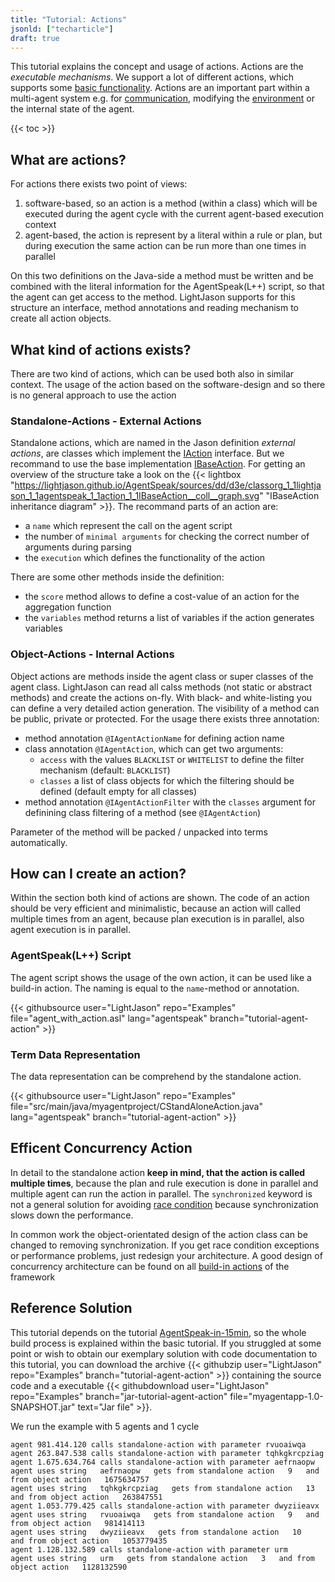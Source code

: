 ```yaml
---
title: "Tutorial: Actions"
jsonld: ["techarticle"]
draft: true
---
```


This tutorial explains the concept and usage of actions. Actions are the _executable mechanisms_. We support a lot of different actions, which supports some [basic functionality](/knowledgebase/actions). Actions are an important part within a multi-agent system e.g. for [communication](/tutorials/communication), modifying the [environment](/tutorials/environment) or the internal state of the agent.

{{< toc >}}

## What are actions?

For actions there exists two point of views:

1. software-based, so an action is a method (within a class) which will be executed during the agent cycle with the current agent-based execution context
2. agent-based, the action is represent by a literal within a rule or plan, but during execution the same action can be run more than one times in parallel

On this two definitions on the Java-side a method must be written and be combined with the literal information for the AgentSpeak(L++) script, so that the agent can get access to the method. LightJason supports for this structure an interface, method annotations and reading mechanism to create all action objects.



## What kind of actions exists?

There are two kind of actions, which can be used both also in similar context. The usage of the action based on the software-design and so there is no general approach to use the action

### Standalone-Actions - External Actions

Standalone actions, which are named in the Jason definition _external actions_, are classes which implement the [IAction](https://lightjason.github.io/AgentSpeak/sources/dc/d53/interfaceorg_1_1lightjason_1_1agentspeak_1_1action_1_1IAction.html) interface. But we recommand to use the base implementation [IBaseAction](https://lightjason.github.io/AgentSpeak/sources/da/d94/classorg_1_1lightjason_1_1agentspeak_1_1action_1_1IBaseAction.html). For getting an overview of the structure take a look on the {{< lightbox "https://lightjason.github.io/AgentSpeak/sources/dd/d3e/classorg_1_1lightjason_1_1agentspeak_1_1action_1_1IBaseAction__coll__graph.svg" "IBaseAction inheritance diagram" >}}. The recommand parts of an action are:

* a ```name``` which represent the call on the agent script
* the number of ```minimal arguments``` for checking the correct number of arguments during parsing
* the ```execution``` which defines the functionality of the action

There are some other methods inside the definition:

* the ```score``` method allows to define a cost-value of an action for the aggregation function
* the ```variables``` method returns a list of variables if the action generates variables

### Object-Actions - Internal Actions

Object actions are methods inside the agent class or super classes of the agent class. LightJason can read all calss methods (not static or abstract methods) and create the actions on-fly. With black- and white-listing you can define a very detailed action generation. The visibility of a method can be public, private or protected. 
For the usage there exists three annotation:

* method annotation ```@IAgentActionName``` for defining action name
* class annotation ```@IAgentAction```, which can get two arguments:
    * ```access``` with the values ```BLACKLIST``` or ```WHITELIST``` to define the filter mechanism (default: ```BLACKLIST```)
    * ```classes``` a list of class objects for which the filtering should be defined (default empty for all classes)
* method annotation ```@IAgentActionFilter``` with the ```classes``` argument for definining class filtering of a method (see ```@IAgentAction```)

Parameter of the method will be packed / unpacked into terms automatically.




## How can I create an action?

Within the section both kind of actions are shown. The code of an action should be very efficient and minimalistic, because an action will called multiple times from an agent, because plan execution is in parallel, also agent execution is in parallel. 

### AgentSpeak(L++) Script

The agent script shows the usage of the own action, it can be used like a build-in action. The naming is equal to the ```name```-method or annotation.

<!-- htmlmin:ignore -->
{{< githubsource user="LightJason" repo="Examples" file="agent_with_action.asl" lang="agentspeak" branch="tutorial-agent-action" >}}
<!-- htmlmin:ignore -->

### Term Data Representation

The data representation can be comprehend by the standalone action.

<!-- htmlmin:ignore -->
{{< githubsource user="LightJason" repo="Examples" file="src/main/java/myagentproject/CStandAloneAction.java" lang="agentspeak" branch="tutorial-agent-action" >}}
<!-- htmlmin:ignore -->


## Efficent Concurrency Action

In detail to the standalone action __keep in mind, that the action is called multiple times__, because the plan and rule execution is done in parallel and multiple agent can run the action in parallel. The ```synchronized``` keyword is not a general solution for avoiding [race condition](https://en.wikipedia.org/wiki/Race_condition) because synchronization slows down the performance. 

In common work the object-orientated design of the action class can be changed to removing synchronization. If you get race condition exceptions or performance problems, just redesign your architecture. A good design of concurrency architecture can be found on all [build-in actions](http://lightjason.github.io/AgentSpeak/sources/d8/da4/namespaceorg_1_1lightjason_1_1agentspeak_1_1action_1_1buildin.html) of the framework

## Reference Solution

This tutorial depends on the tutorial [AgentSpeak-in-15min](/tutorials/agentspeak-in-fifteen-minutes), so the whole build process is explained within the basic tutorial. If you struggled at some point or wish to obtain our exemplary solution with code documentation to this tutorial, you can download the archive {{< githubzip user="LightJason" repo="Examples" branch="tutorial-agent-action" >}} containing the source code and a executable {{< githubdownload user="LightJason" repo="Examples" branch="jar-tutorial-agent-action" file="myagentapp-1.0-SNAPSHOT.jar" text="Jar file" >}}. 

We run the example with 5 agents and 1 cycle

```commandline
agent 981.414.120 calls standalone-action with parameter rvuoaiwqa
agent 263.847.538 calls standalone-action with parameter tqhkgkrcpziag
agent 1.675.634.764 calls standalone-action with parameter aefrnaopw
agent uses string   aefrnaopw   gets from standalone action   9   and from object action   1675634757
agent uses string   tqhkgkrcpziag   gets from standalone action   13   and from object action   263847551
agent 1.053.779.425 calls standalone-action with parameter dwyziieavx
agent uses string   rvuoaiwqa   gets from standalone action   9   and from object action   981414113
agent uses string   dwyziieavx   gets from standalone action   10   and from object action   1053779435
agent 1.128.132.589 calls standalone-action with parameter urm
agent uses string   urm   gets from standalone action   3   and from object action   1128132590
```
